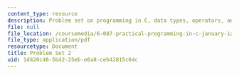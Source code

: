 ```yaml
---
content_type: resource
description: Problem set on programming in C, data types, operators, and expressions.
file: null
file_location: /coursemedia/6-087-practical-programming-in-c-january-iap-2010/1d420c465b4225ebe6a8ceb42815c64c_MIT6_087IAP10_assn02.pdf
file_type: application/pdf
resourcetype: Document
title: Problem Set 2
uid: 1d420c46-5b42-25eb-e6a8-ceb42815c64c
---
```

